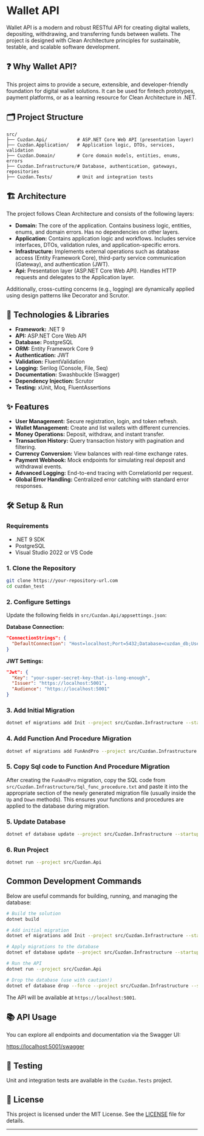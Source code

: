# Wallet API

Wallet API is a modern and robust RESTful API for creating digital wallets, depositing, withdrawing, and transferring funds between wallets. The project is designed with Clean Architecture principles for sustainable, testable, and scalable software development.

## ❓ Why Wallet API?

This project aims to provide a secure, extensible, and developer-friendly foundation for digital wallet solutions. It can be used for fintech prototypes, payment platforms, or as a learning resource for Clean Architecture in .NET.

## 🗂️ Project Structure

```
src/
├── Cuzdan.Api/           # ASP.NET Core Web API (presentation layer)
├── Cuzdan.Application/   # Application logic, DTOs, services, validation
├── Cuzdan.Domain/        # Core domain models, entities, enums, errors
├── Cuzdan.Infrastructure/# Database, authentication, gateways, repositories
├── Cuzdan.Tests/         # Unit and integration tests
```

## 🏗️ Architecture

The project follows Clean Architecture and consists of the following layers:

- **Domain:** The core of the application. Contains business logic, entities, enums, and domain errors. Has no dependencies on other layers.
- **Application:** Contains application logic and workflows. Includes service interfaces, DTOs, validation rules, and application-specific errors.
- **Infrastructure:** Implements external operations such as database access (Entity Framework Core), third-party service communication (Gateway), and authentication (JWT).
- **Api:** Presentation layer (ASP.NET Core Web API). Handles HTTP requests and delegates to the Application layer.

Additionally, cross-cutting concerns (e.g., logging) are dynamically applied using design patterns like Decorator and Scrutor.

## 🚀 Technologies & Libraries

- **Framework:** .NET 9
- **API:** ASP.NET Core Web API
- **Database:** PostgreSQL
- **ORM:** Entity Framework Core 9
- **Authentication:** JWT
- **Validation:** FluentValidation
- **Logging:** Serilog (Console, File, Seq)
- **Documentation:** Swashbuckle (Swagger)
- **Dependency Injection:** Scrutor
- **Testing:** xUnit, Moq, FluentAssertions

## ✨ Features

- **User Management:** Secure registration, login, and token refresh.
- **Wallet Management:** Create and list wallets with different currencies.
- **Money Operations:** Deposit, withdraw, and instant transfer.
- **Transaction History:** Query transaction history with pagination and filtering.
- **Currency Conversion:** View balances with real-time exchange rates.
- **Payment Webhook:** Mock endpoints for simulating real deposit and withdrawal events.
- **Advanced Logging:** End-to-end tracing with CorrelationId per request.
- **Global Error Handling:** Centralized error catching with standard error responses.

## 🛠️ Setup & Run

### Requirements

- .NET 9 SDK
- PostgreSQL
- Visual Studio 2022 or VS Code

### 1. Clone the Repository

```bash
git clone https://your-repository-url.com
cd cuzdan_test
```

### 2. Configure Settings

Update the following fields in `src/Cuzdan.Api/appsettings.json`:

**Database Connection:**
```json
"ConnectionStrings": {
  "DefaultConnection": "Host=localhost;Port=5432;Database=cuzdan_db;Username=your_user;Password=your_password;"
}
```

**JWT Settings:**
```json
"Jwt": {
  "Key": "your-super-secret-key-that-is-long-enough",
  "Issuer": "https://localhost:5001",
  "Audience": "https://localhost:5001"
}
```

### 3. Add Initial Migration

```bash
dotnet ef migrations add Init --project src/Cuzdan.Infrastructure --startup-project src/Cuzdan.Api
```

### 4. Add Function And Procedure Migration

```bash
dotnet ef migrations add FunAndPro --project src/Cuzdan.Infrastructure --startup-project src/Cuzdan.Api
```

### 5. Copy Sql code to Function And Procedure Migration

After creating the `FunAndPro` migration, copy the SQL code from `src/Cuzdan.Infrastructure/Sql_func_procedure.txt` and paste it into the appropriate section of the newly generated migration file (usually inside the `Up` and `Down` methods). This ensures your functions and procedures are applied to the database during migration.

### 5. Update Database

```bash
dotnet ef database update --project src/Cuzdan.Infrastructure --startup-project src/Cuzdan.Api
```

### 6. Run Project

```bash
dotnet run --project src/Cuzdan.Api
```

## Common Development Commands

Below are useful commands for building, running, and managing the database:

```bash
# Build the solution
dotnet build

# Add initial migration
dotnet ef migrations add Init --project src/Cuzdan.Infrastructure --startup-project src/Cuzdan.Api

# Apply migrations to the database
dotnet ef database update --project src/Cuzdan.Infrastructure --startup-project src/Cuzdan.Api

# Run the API
dotnet run --project src/Cuzdan.Api

# Drop the database (use with caution!)
dotnet ef database drop --force --project src/Cuzdan.Infrastructure --startup-project src/Cuzdan.Api
```

The API will be available at `https://localhost:5001`.

## 📚 API Usage

You can explore all endpoints and documentation via the Swagger UI:

[https://localhost:5001/swagger](https://localhost:5001/swagger)

## 🧪 Testing

Unit and integration tests are available in the `Cuzdan.Tests` project.



## 📄 License

This project is licensed under the MIT License. See the [LICENSE](LICENSE) file for details.

---
